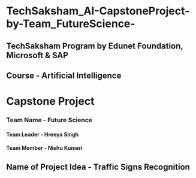 # TechSaksham_AI-CapstoneProject-by-Team_FutureScience-
## TechSaksham Program by Edunet Foundation, Microsoft & SAP
## Course - Artificial Intelligence
# Capstone Project 
### Team Name - Future Science
#### Team Leader - Hreeya Singh
#### Team Member - Nishu Kumari
## Name of Project Idea - Traffic Signs Recognition
